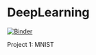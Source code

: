 # DeepLearning

[![Binder](https://mybinder.org/badge_logo.svg)](https://mybinder.org/v2/gh/VigneshTirukkonda/DeepLearning/main)

Project 1: MNIST

